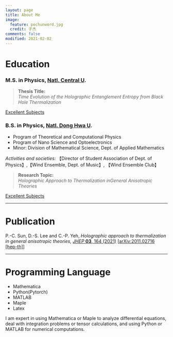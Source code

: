 ```yaml
---
layout: page
title: About Me
image:
  feature: pochunword.jpg
  credit: 子杰
comments: false
modified: 2021-02-02
---
```

# Education
### M.S. in Physics, [Natl. Central U](https://www.phy.ncu.edu.tw/en/%E9%A6%96%E9%A0%81-english/).

> **Thesis Title:** <br />
*Time Evolution of the Holographic Entanglement Entropy from Black Hole Thermalization*

<a href="{{ site.url }}/Grade-master/" class="btn btn-info">Excellent Subjects</a> 


### B.S. in Physics, [Natl. Dong Hwa U](https://phys.ndhu.edu.tw/).
- Program of Theoretical and Computational Physics
- Program of Nano Science and Optoelectronics
- Minor: Division of Mathematical Science, Dept. of Applied Mathematics

*Activities and societies:*
【Director of Student Association of Dept. of Physics】,【Wind Ensemble, Dept. of Music】, 【Wind Ensemble Club】

> **Research Topic:** <br />
*Holographic Approach to Thermalization inGeneral Anisotropic Theories*

<a href="{{ site.url }}/Grade/" class="btn btn-info">Excellent Subjects</a> 



---

# Publication
P.-C. Sun, D.-S. Lee and C.-P. Yeh, *Holographic approach to thermalization in general anisotropic theories,* [*JHEP* **03**, 164 (2021)](https://doi.org/10.1007/JHEP03(2021)164) [[arXiv:2011.02716 [hep-th]](https://inspirehep.net/literature/1828509)]

---

# Programming Language
- Mathematica
- Python(Pytorch)
- MATLAB
- Maple
- Latex

I am expert in using Mathematica or Maple to analyze differential equations, deal with integration problems or tensor calculations, and using Python or MATLAB for numerical computations.

